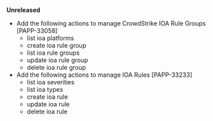**Unreleased**
* Add the following actions to manage CrowdStrike IOA Rule Groups [PAPP-33058]
    * list ioa platforms
    * create ioa rule group
    * list ioa rule groups
    * update ioa rule group
    * delete ioa rule group
* Add the following actions to manage IOA Rules [PAPP-33233]
    * list ioa severities
    * list ioa types
    * create ioa rule
    * update ioa rule
    * delete ioa rule

